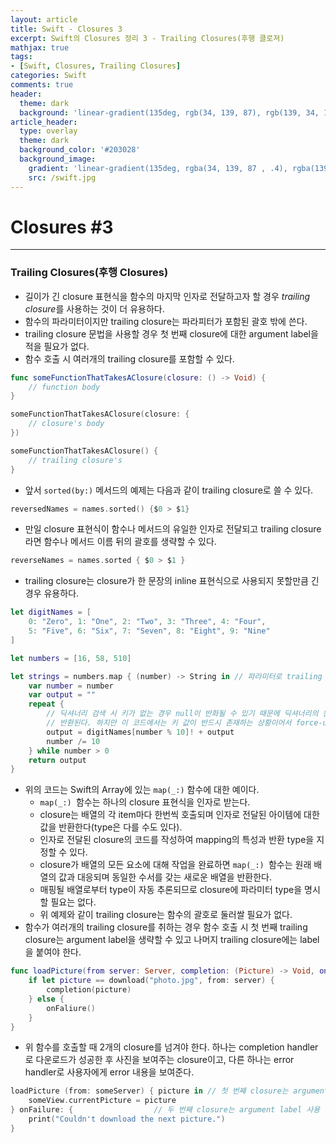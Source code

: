 ```yaml
---
layout: article
title: Swift - Closures 3
excerpt: Swift의 Closures 정리 3 - Trailing Closures(후행 클로져)
mathjax: true
tags:
- [Swift, Closures, Trailing Closures]
categories: Swift
comments: true
header:
  theme: dark
  background: 'linear-gradient(135deg, rgb(34, 139, 87), rgb(139, 34, 139))'
article_header:
  type: overlay
  theme: dark
  background_color: '#203028'
  background_image:
    gradient: 'linear-gradient(135deg, rgba(34, 139, 87 , .4), rgba(139, 34, 139, .4))'
    src: /swift.jpg
---
```


# Closures #3

---

### Trailing Closures(후행 Closures)

- 길이가 긴 closure 표현식을 함수의 마지막 인자로 전달하고자 할 경우 *trailing closure*를 사용하는 것이 더 유용하다.
- 함수의 파라미터이지만 trailing closure는 파라피터가 포함된 괄호 밖에 쓴다.
- trailing closure 문법을 사용할 경우 첫 번째 closure에 대한 argument label을 적을 필요가 없다.
- 함수 호출 시 여러개의 trailing closure를 포함할 수 있다.

```swift
func someFunctionThatTakesAClosure(closure: () -> Void) {
	// function body
}

someFunctionThatTakesAClosure(closure: {
	// closure's body
})

someFunctionThatTakesAClosure() {
	// trailing closure's
}
```

- 앞서 `sorted(by:)` 메서드의 예제는 다음과 같이 trailing closure로 쓸 수 있다.

```swift
reversedNames = names.sorted() {$0 > $1}
```

- 만일 closure 표현식이 함수나 메서드의 유일한 인자로 전달되고 trailing  closure라면 함수나 메서드 이름 뒤의 괄호를 생략할 수 있다.

```swift
reverseNames = names.sorted { $0 > $1 }
```

- trailing closure는 closure가 한 문장의 inline 표현식으로 사용되지 못할만큼 긴 경우 유용하다.

```swift
let digitNames = [
	0: "Zero", 1: "One", 2: "Two", 3: "Three", 4: "Four",
	5: "Five", 6: "Six", 7: "Seven", 8: "Eight", 9: "Nine"
]

let numbers = [16, 58, 510]

let strings = numbers.map { (number) -> String in // 파라미터로 trailing closure 전달
	var number = number
	var output = ""
	repeat {
		// 딕셔너리 검색 시 키가 없는 경우 null이 반화될 수 있기 때문에 딕셔너리의 원소 값은 옵셔널로
		// 반환된다. 하지만 이 코드에서는 키 값이 반드시 존재하는 상황이어서 force-unwrap하고 있음
		output = digitNames[number % 10]! + output
		number /= 10
	} while number > 0
	return output
}
```

- 위의 코드는 Swift의 Array에 있는 `map(_:)` 함수에 대한 예이다.
  - `map(_:) `함수는 하나의 closure 표현식을 인자로 받는다.
  - closure는 배열의 각 item마다 한번씩 호출되며 인자로 전달된 아이템에 대한 값을 반환한다(type은 다를 수도 있다).
  - 인자로 전달된 closure의 코드를 작성하여 mapping의 특성과 반환 type을 지정할 수 있다.
  - closure가 배열의 모든 요소에 대해 작업을 완료하면  `map(_:) `함수는 원래 배열의 값과 대응되며 동일한 수서를 갖는 새로운 배열을 반환한다.
  - 매핑될 배열로부터 type이 자동 추론되므로 closure에 파라미터 type을 명시할 필요는 없다.
  - 위 예제와 같이 trailing closure는 함수의 괄호로 둘러쌀 필요가 없다.
- 함수가 여러개의 trailing closure를 취하는 경우 함수 호출 시 첫 번째 trailing closure는 argument label을 생략할 수 있고 나머지 trailing closure에는 label을 붙여야 한다.

```swift
func loadPicture(from server: Server, completion: (Picture) -> Void, onFailure: () -> Void) {
	if let picture == download("photo.jpg", from: server) {
		completion(picture)
	} else {
		onFaliure()
	}
}
```

- 위 함수를 호출할 때 2개의 closure를 넘겨야 한다. 하나는 completion handler로 다운로드가 성공한 후 사진을 보여주는 closure이고, 다른 하나는 error handler로 사용자에게 error 내용을 보여준다.

```swift
loadPicture (from: someServer) { picture in	// 첫 번째 closure는 argument label 생략
	someView.currentPicture = picture
} onFailure: {					// 두 번째 closure는 argument label 사용
	print("Couldn't download the next picture.")
}
```
